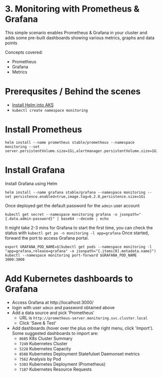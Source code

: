 # 3. Monitoring with Prometheus & Grafana

This simple scenario enables Prometheus & Grafana in your cluster and adds some pre-built dashboards showing various metrics, graphs and data points

Concepts covered:
- Prometheus
- Grafana
- Metrics

# Prerequsites / Behind the scenes
- [Install Helm into AKS](https://docs.microsoft.com/en-us/azure/aks/kubernetes-helm)
- `kubectl create namespace monitoring`

# Install Prometheus

```
helm install --name prometheus stable/prometheus --namespace monitoring --set server.persistentVolume.size=1Gi,alertmanager.persistentVolume.size=1Gi
```

# Install Grafana

Install Grafana using Helm
```
helm install --name grafana stable/grafana --namespace monitoring --set persistence.enabled=true,image.tag=6.2.0,persistence.size=1Gi
```

Once deployed get the default password for the `admin` user account
```
kubectl get secret --namespace monitoring grafana -o jsonpath="{.data.admin-password}" | base64 --decode ; echo
```

It might take 2-3 mins for Grafana to start the first time, you can check the status with `kubectl get po -n monitoring -l app=grafana`
Once started, forward the port to access Grafana portal. 
```
export GRAFANA_POD_NAME=$(kubectl get pods --namespace monitoring -l "app=grafana,release=grafana" -o jsonpath="{.items[0].metadata.name}")
kubectl --namespace monitoring port-forward $GRAFANA_POD_NAME 3000:3000
```

# Add Kubernetes dashboards to Grafana
- Access Grafana at http://localhost:3000/
- login with user `admin` and password obtained above
- Add a data source and pick 'Prometheus' 
  - URL is `http://prometheus-server.monitoring.svc.cluster.local`
  - Click 'Save & Test'
- Add dashboards (hover over the plus on the right menu, click 'Import').  
Some suggested dashboards to import are:
  - `8685` K8s Cluster Summary
  - `7249` Kubernetes Cluster
  - `5228` Kubernetes Capacity 
  - `8588` Kubernetes Deployment Statefulset Daemonset metrics 
  - `7562` Analysis by Pod
  - `5303` Kubernetes Deployment (Prometheus)
  - `7187` Kubernetes Resource Requests 

